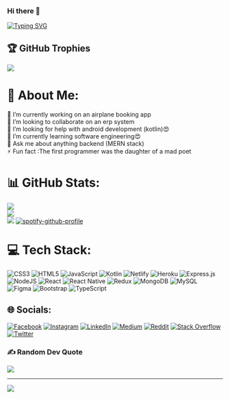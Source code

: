 ### Hi there 👋
[![Typing SVG](https://readme-typing-svg.demolab.com/?lines=Thank+you+for+viewing+my+profile😍🤝;Software+engineering+student;web+developer😍;MERN+stack;javaScript+junkie😍)](https://git.io/typing-svg)
## 🏆 GitHub Trophies
![](https://github-profile-trophy.vercel.app/?username=Hopp02&theme=dark_dimmed&no-frame=false&no-bg=false&margin-w=4)

# 💫 About Me:
🔭 I’m currently working on an airplane booking app<br>👯 I’m looking to collaborate on an erp system<br>🤝 I’m looking for help with android development (kotlin)😍<br>🌱 I’m currently learning software engineering😍<br>💬 Ask me about anything backend (MERN stack)<br>⚡ Fun fact :The first programmer was the daughter of a mad poet

# 📊 GitHub Stats:
![](https://github-readme-stats.vercel.app/api?username=Hopp-Murithi&theme=dark&hide_border=false&include_all_commits=true&count_private=true)<br/>
![](https://github-readme-streak-stats.herokuapp.com/?user=Hopp-Murithi&theme=dark&hide_border=false)<br/>
![](https://github-readme-stats.vercel.app/api/top-langs/?username=Hope-Murithi&theme=dark&hide_border=false&include_all_commits=true&count_private=true&layout=compact)
[![spotify-github-profile](https://spotify-github-profile.vercel.app/api/view?uid=6rolw348a8mrmtc1mrrrb4ohi&cover_image=true&theme=default&bar_color_cover=true)](https://github.com/kittinan/spotify-github-profile)
<!--START_SECTION:waka-->
<!--END_SECTION:waka-->
# 💻 Tech Stack:
![CSS3](https://img.shields.io/badge/css3-%231572B6.svg?style=for-the-badge&logo=css3&logoColor=white) ![HTML5](https://img.shields.io/badge/html5-%23E34F26.svg?style=for-the-badge&logo=html5&logoColor=white) ![JavaScript](https://img.shields.io/badge/javascript-%23323330.svg?style=for-the-badge&logo=javascript&logoColor=%23F7DF1E) ![Kotlin](https://img.shields.io/badge/kotlin-%230095D5.svg?style=for-the-badge&logo=kotlin&logoColor=white) ![Netlify](https://img.shields.io/badge/netlify-%23000000.svg?style=for-the-badge&logo=netlify&logoColor=#00C7B7) ![Heroku](https://img.shields.io/badge/heroku-%23430098.svg?style=for-the-badge&logo=heroku&logoColor=white) ![Express.js](https://img.shields.io/badge/express.js-%23404d59.svg?style=for-the-badge&logo=express&logoColor=%2361DAFB) ![NodeJS](https://img.shields.io/badge/node.js-6DA55F?style=for-the-badge&logo=node.js&logoColor=white) ![React](https://img.shields.io/badge/react-%2320232a.svg?style=for-the-badge&logo=react&logoColor=%2361DAFB) ![React Native](https://img.shields.io/badge/react_native-%2320232a.svg?style=for-the-badge&logo=react&logoColor=%2361DAFB) ![Redux](https://img.shields.io/badge/redux-%23593d88.svg?style=for-the-badge&logo=redux&logoColor=white) ![MongoDB](https://img.shields.io/badge/MongoDB-%234ea94b.svg?style=for-the-badge&logo=mongodb&logoColor=white) ![MySQL](https://img.shields.io/badge/mysql-%2300f.svg?style=for-the-badge&logo=mysql&logoColor=white)  ![Figma](https://img.shields.io/badge/figma-%23F24E1E.svg?style=for-the-badge&logo=figma&logoColor=white) ![Bootstrap](https://img.shields.io/badge/bootstrap-%23563D7C.svg?style=for-the-badge&logo=bootstrap&logoColor=white) ![TypeScript](https://img.shields.io/badge/typescript-%23007ACC.svg?style=for-the-badge&logo=typescript&logoColor=white)
## 🌐 Socials:
[![Facebook](https://img.shields.io/badge/Facebook-%231877F2.svg?logo=Facebook&logoColor=white)](https://facebook.com/Hoppstewie) [![Instagram](https://img.shields.io/badge/Instagram-%23E4405F.svg?logo=Instagram&logoColor=white)](https://instagram.com/_mur.ithi) [![LinkedIn](https://img.shields.io/badge/LinkedIn-%230077B5.svg?logo=linkedin&logoColor=white)](https://www.linkedin.com/in/hope-murithi-ab251b211/ ) [![Medium](https://img.shields.io/badge/Medium-12100E?logo=medium&logoColor=white)](https://medium.com/@Hoppmurithi ) [![Reddit](https://img.shields.io/badge/Reddit-%23FF4500.svg?logo=Reddit&logoColor=white)](https://reddit.com/user/Hopp002) [![Stack Overflow](https://img.shields.io/badge/-Stackoverflow-FE7A16?logo=stack-overflow&logoColor=white)](https://stackoverflow.com/users/19298433) [![Twitter](https://img.shields.io/badge/Twitter-%231DA1F2.svg?logo=Twitter&logoColor=white)](https://twitter.com/@HoppMwenda) 


### ✍️ Random Dev Quote
![](https://quotes-github-readme.vercel.app/api?type=horizontal&theme=radical)


---
[![](https://visitcount.itsvg.in/api?id=Hopp02&icon=0&color=0)](https://visitcount.itsvg.in)



<!--
**Hopp02/Hopp02** is a ✨ _special_ ✨ repository because its `README.md` (this file) appears on your GitHub profile.

Here are some ideas to get you started:

- 🔭 I’m currently working on ...
- 🌱 I’m currently learning ...
- 👯 I’m looking to collaborate on ...
- 🤔 I’m looking for help with ...
- 💬 Ask me about ...
- 📫 How to reach me: ...
- 😄 Pronouns: ...
- ⚡ Fun fact: ...
-->
